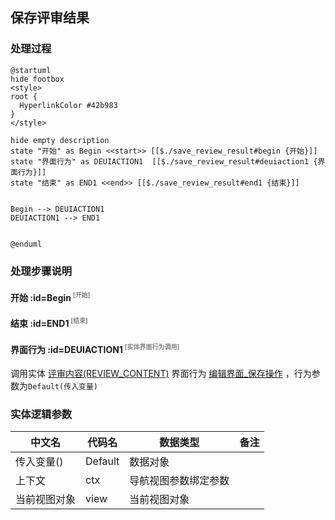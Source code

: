 ## 保存评审结果 <!-- {docsify-ignore-all} -->

   

### 处理过程

```plantuml
@startuml
hide footbox
<style>
root {
  HyperlinkColor #42b983
}
</style>

hide empty description
state "开始" as Begin <<start>> [[$./save_review_result#begin {开始}]]
state "界面行为" as DEUIACTION1  [[$./save_review_result#deuiaction1 {界面行为}]]
state "结束" as END1 <<end>> [[$./save_review_result#end1 {结束}]]


Begin --> DEUIACTION1
DEUIACTION1 --> END1


@enduml
```


### 处理步骤说明

#### 开始 :id=Begin<sup class="footnote-symbol"> <font color=gray size=1>[开始]</font></sup>




#### 结束 :id=END1<sup class="footnote-symbol"> <font color=gray size=1>[结束]</font></sup>




#### 界面行为 :id=DEUIACTION1<sup class="footnote-symbol"> <font color=gray size=1>[实体界面行为调用]</font></sup>



调用实体 [评审内容(REVIEW_CONTENT)](module/TestMgmt/review_content.md) 界面行为 [编辑界面_保存操作](module/TestMgmt/review_content#界面行为) ，行为参数为`Default(传入变量)`



### 实体逻辑参数

|    中文名   |    代码名    |  数据类型      |备注 |
| --------| --------| --------  | --------   |
|传入变量(<i class="fa fa-check"/></i>)|Default|数据对象||
|上下文|ctx|导航视图参数绑定参数||
|当前视图对象|view|当前视图对象||
